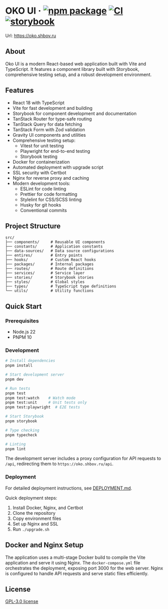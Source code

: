 # OKO UI &middot; [![npm package](https://img.shields.io/npm/v/shbov/oko-ui)](https://www.npmjs.com/package/shbov/oko-ui) [![CI](https://img.shields.io/github/actions/workflow/status/shbov/oko-ui/.github/workflows/ci.yml?label=CI&logo=github)](https://github.com/shbov/oko-ui/actions/workflows/ci.yml?query=branch:main) [![storybook](https://img.shields.io/badge/Storybook-deployed-ff4685)](https://main--673b7d70126a40f0613b1595.chromatic.com)

Url: https://oko.shbov.ru

## About

Oko UI is a modern React-based web application built with Vite and TypeScript. It features a component library built with Storybook, comprehensive testing setup, and a robust development environment.

## Features

- React 18 with TypeScript
- Vite for fast development and building
- Storybook for component development and documentation
- TanStack Router for type-safe routing
- TanStack Query for data fetching
- TanStack Form with Zod validation
- Gravity UI components and utilities
- Comprehensive testing setup:
    - Vitest for unit testing
    - Playwright for end-to-end testing
    - Storybook testing
- Docker for containerization
- Automated deployment with upgrade script
- SSL security with Certbot
- Nginx for reverse proxy and caching
- Modern development tools:
    - ESLint for code linting
    - Prettier for code formatting
    - Stylelint for CSS/SCSS linting
    - Husky for git hooks
    - Conventional commits

## Project Structure

```
src/
├── components/     # Reusable UI components
├── constants/      # Application constants
├── data-sources/   # Data source configurations
├── entires/        # Entry points
├── hooks/          # Custom React hooks
├── packages/       # Internal packages
├── routes/         # Route definitions
├── services/       # Service layer
├── stories/        # Storybook stories
├── styles/         # Global styles
├── types/          # TypeScript type definitions
└── utils/          # Utility functions
```

## Quick Start

### Prerequisites

- Node.js 22
- PNPM 10

### Development

```bash
# Install dependencies
pnpm install

# Start development server
pnpm dev

# Run tests
pnpm test
pnpm test:watch    # Watch mode
pnpm test:unit     # Unit tests only
pnpm test:playwright  # E2E tests

# Start Storybook
pnpm storybook

# Type checking
pnpm typecheck

# Linting
pnpm lint
```

The development server includes a proxy configuration for API requests to `/api`, redirecting them to `https://oko.shbov.ru/api`.

### Deployment

For detailed deployment instructions, see [DEPLOYMENT.md](DEPLOYMENT.md).

Quick deployment steps:

1. Install Docker, Nginx, and Certbot
2. Clone the repository
3. Copy environment files
4. Set up Nginx and SSL
5. Run `./upgrade.sh`

## Docker and Nginx Setup

The application uses a multi-stage Docker build to compile the Vite application and serve it using Nginx. The `docker-compose.yml` file orchestrates the deployment, exposing port 3000 for the web server. Nginx is configured to handle API requests and serve static files efficiently.

## License

[GPL-3.0 license](LICENSE)
